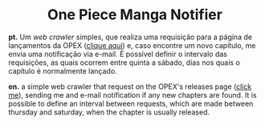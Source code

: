 <h1 align="center">One Piece Manga Notifier</h1>

**pt.** Um *web crawler* simples, que realiza uma requisição para a página de lançamentos da OPEX (<a href="https://onepieceex.net/categoria/onepiece/">clique aqui</a>) e, caso encontre um novo capítulo, me envia uma notificação via e-mail. É possível definir o intervalo das requisições, as quais ocorrem entre quinta a sábado, dias nos quais o capítulo é normalmente lançado.

**en.** a simple web crawler that request on the OPEX's releases page (<a href="https://onepieceex.net/categoria/onepiece/">click me</a>), sending me and e-mail notification if any new chapters are found. It is possible to define an interval between requests, which are made between thursday and saturday, when the chapter is usually released.